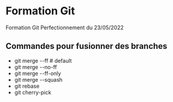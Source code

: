 # Formation Git

Formation Git Perfectionnement du 23/05/2022

## Commandes pour fusionner des branches

* git merge --ff # default
* git merge --no-ff
* git merge --ff-only
* git merge --squash
* git rebase
* git cherry-pick
